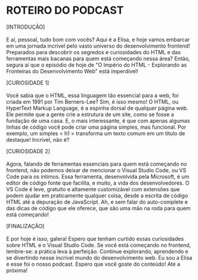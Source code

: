 <h1>ROTEIRO DO PODCAST</h1>

<p>
[INTRODUÇÃO]
<br><br>
E aí, pessoal, tudo bom com vocês? Aqui é a Elisa, e hoje vamos embarcar em uma jornada incrível pelo vasto universo do desenvolvimento frontend! 
Preparados para descobrir os segredos e curiosidades do HTML e das ferramentas mais bacanas para quem está começando nessa área? 
Então, segura aí que o episódio de hoje de "O Império do HTML - Explorando as Fronteiras do Desenvolvimento Web" está imperdível!
</p>

<p>
[CURIOSIDADE 1]
<br><br>
Você sabia que o HTML, essa linguagem tão essencial para a web, foi criada em 1991 por Tim Berners-Lee? Sim, é isso mesmo! 
O HTML, ou HyperText Markup Language, é a espinha dorsal de qualquer página web. 
Ele permite que a gente crie a estrutura de um site, como se fosse a fundação de uma casa. 
E, o mais interessante, é que com apenas algumas linhas de código você pode criar uma página simples, mas funcional. Por exemplo, um simples 
< h1 > transforma um texto comum em um título de destaque! Incrível, não é?

</p>
<p>
[CURIOSIDADE 2]
<br><br>
Agora, falando de ferramentas essenciais para quem está começando no frontend, não podemos deixar de mencionar o Visual Studio Code, ou VS Code para os íntimos. 
Essa ferramenta, desenvolvida pela Microsoft, é um editor de código fonte que facilita, e muito, a vida dos desenvolvedores. 
O VS Code é leve, gratuito e altamente customizável com extensões que podem ajudar em praticamente qualquer coisa, desde a escrita de código HTML até a depuração de JavaScript. 
Ah, e sem falar do auto-complete e das dicas de código que ele oferece, que são uma mão na roda para quem está começando!
  
</p>
[FINALIZAÇÃO]
<br><br>
E por hoje é isso, galera! Espero que tenham curtido essas curiosidades sobre HTML e o Visual Studio Code. 
Se você está começando no frontend, lembre-se: a prática leva à perfeição. 
Continue explorando, aprendendo e se divertindo nesse incrível mundo do desenvolvimento web. 
Eu sou a Elisa e esse foi o nosso podcast. Espero que você goste do conteúdo! Até a próxima!
<p>
  
</p>
